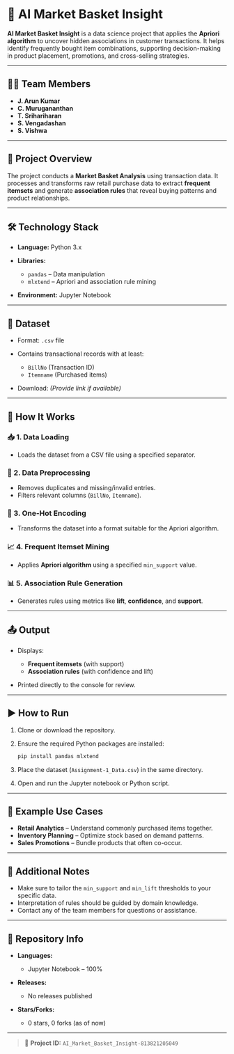# 🛒 AI Market Basket Insight

**AI Market Basket Insight** is a data science project that applies the **Apriori algorithm** to uncover hidden associations in customer transactions. It helps identify frequently bought item combinations, supporting decision-making in product placement, promotions, and cross-selling strategies.

---

## 👨‍💻 Team Members

* **J. Arun Kumar**
* **C. Murugananthan**
* **T. Srihariharan**
* **S. Vengadashan**
* **S. Vishwa**

---

## 🧠 Project Overview

The project conducts a **Market Basket Analysis** using transaction data. It processes and transforms raw retail purchase data to extract **frequent itemsets** and generate **association rules** that reveal buying patterns and product relationships.

---

## 🛠️ Technology Stack

* **Language:** Python 3.x
* **Libraries:**

  * `pandas` – Data manipulation
  * `mlxtend` – Apriori and association rule mining
* **Environment:** Jupyter Notebook

---

## 📁 Dataset

* Format: `.csv` file
* Contains transactional records with at least:

  * `BillNo` (Transaction ID)
  * `Itemname` (Purchased items)
* Download: *(Provide link if available)*

---

## 🔧 How It Works

### 📥 1. Data Loading

* Loads the dataset from a CSV file using a specified separator.

### 🧹 2. Data Preprocessing

* Removes duplicates and missing/invalid entries.
* Filters relevant columns (`BillNo`, `Itemname`).

### 🔄 3. One-Hot Encoding

* Transforms the dataset into a format suitable for the Apriori algorithm.

### 📈 4. Frequent Itemset Mining

* Applies **Apriori algorithm** using a specified `min_support` value.

### 📊 5. Association Rule Generation

* Generates rules using metrics like **lift**, **confidence**, and **support**.

---

## 📤 Output

* Displays:

  * **Frequent itemsets** (with support)
  * **Association rules** (with confidence and lift)
* Printed directly to the console for review.

---

## ▶️ How to Run

1. Clone or download the repository.
2. Ensure the required Python packages are installed:

   ```bash
   pip install pandas mlxtend
   ```
3. Place the dataset (`Assignment-1_Data.csv`) in the same directory.
4. Open and run the Jupyter notebook or Python script.

---

## 🧩 Example Use Cases

* **Retail Analytics** – Understand commonly purchased items together.
* **Inventory Planning** – Optimize stock based on demand patterns.
* **Sales Promotions** – Bundle products that often co-occur.

---

## 📝 Additional Notes

* Make sure to tailor the `min_support` and `min_lift` thresholds to your specific data.
* Interpretation of rules should be guided by domain knowledge.
* Contact any of the team members for questions or assistance.

---

## 📂 Repository Info

* **Languages:**

  * Jupyter Notebook – 100%
* **Releases:**

  * No releases published
* **Stars/Forks:**

  * 0 stars, 0 forks (as of now)

---

> 📌 **Project ID:** `AI_Market_Basket_Insight-813821205049`
